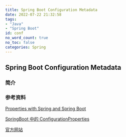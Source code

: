 ```yaml
---
title: Spring Boot Configuration Metadata
date: 2022-07-22 21:32:58
tags:
- "Java"
- "Spring Boot"
id: conf
no_word_count: true
no_toc: false
categories: Spring
---
```


## Spring Boot Configuration Metadata

### 简介



### 参考资料

[Properties with Spring and Spring Boot](https://www.baeldung.com/properties-with-spring)

[SpringBoot 中的 ConfigurationProperties](https://www.cnblogs.com/54chensongxia/p/15250479.html)

[官方网站](https://docs.spring.io/spring-boot/docs/current/reference/html/configuration-metadata.html#appendix.configuration-metadata)
